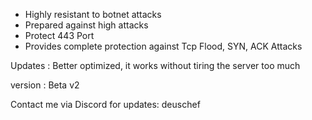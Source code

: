 + Highly resistant to botnet attacks
+ Prepared against high attacks
+ Protect 443 Port
+ Provides complete protection against Tcp Flood, SYN, ACK Attacks

Updates : Better optimized, it works without tiring the server too much

version : Beta v2

Contact me via Discord for updates: deuschef
